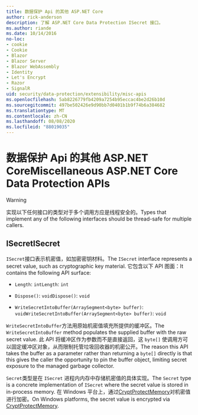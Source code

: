 ```yaml
---
title: 数据保护 Api 的其他 ASP.NET Core
author: rick-anderson
description: 了解 ASP.NET Core Data Protection ISecret 接口。
ms.author: riande
ms.date: 10/14/2016
no-loc:
- cookie
- Cookie
- Blazor
- Blazor Server
- Blazor WebAssembly
- Identity
- Let's Encrypt
- Razor
- SignalR
uid: security/data-protection/extensibility/misc-apis
ms.openlocfilehash: 5ab8226779fb4209a7254b95eccac4be2d26b10d
ms.sourcegitcommit: 497be502426e9d90bb7d0401b1b9f74b6a384682
ms.translationtype: MT
ms.contentlocale: zh-CN
ms.lasthandoff: 08/08/2020
ms.locfileid: "88019035"
---
```

# <a name="miscellaneous-aspnet-core-data-protection-apis"></a><span data-ttu-id="7197e-103">数据保护 Api 的其他 ASP.NET Core</span><span class="sxs-lookup"><span data-stu-id="7197e-103">Miscellaneous ASP.NET Core Data Protection APIs</span></span>

<a name="data-protection-extensibility-mics-apis"></a>

>[!WARNING]
> <span data-ttu-id="7197e-104">实现以下任何接口的类型对于多个调用方应是线程安全的。</span><span class="sxs-lookup"><span data-stu-id="7197e-104">Types that implement any of the following interfaces should be thread-safe for multiple callers.</span></span>

## <a name="isecret"></a><span data-ttu-id="7197e-105">ISecret</span><span class="sxs-lookup"><span data-stu-id="7197e-105">ISecret</span></span>

<span data-ttu-id="7197e-106">`ISecret`接口表示机密值，如加密密钥材料。</span><span class="sxs-lookup"><span data-stu-id="7197e-106">The `ISecret` interface represents a secret value, such as cryptographic key material.</span></span> <span data-ttu-id="7197e-107">它包含以下 API 图面：</span><span class="sxs-lookup"><span data-stu-id="7197e-107">It contains the following API surface:</span></span>

* <span data-ttu-id="7197e-108">`Length`: `int`</span><span class="sxs-lookup"><span data-stu-id="7197e-108">`Length`: `int`</span></span>

* <span data-ttu-id="7197e-109">`Dispose()`: `void`</span><span class="sxs-lookup"><span data-stu-id="7197e-109">`Dispose()`: `void`</span></span>

* <span data-ttu-id="7197e-110">`WriteSecretIntoBuffer(ArraySegment<byte> buffer)`: `void`</span><span class="sxs-lookup"><span data-stu-id="7197e-110">`WriteSecretIntoBuffer(ArraySegment<byte> buffer)`: `void`</span></span>

<span data-ttu-id="7197e-111">`WriteSecretIntoBuffer`方法用原始机密值填充所提供的缓冲区。</span><span class="sxs-lookup"><span data-stu-id="7197e-111">The `WriteSecretIntoBuffer` method populates the supplied buffer with the raw secret value.</span></span> <span data-ttu-id="7197e-112">此 API 将缓冲区作为参数而不是直接返回，这 `byte[]` 使调用方可以固定缓冲区对象，从而限制托管垃圾回收器的机密公开。</span><span class="sxs-lookup"><span data-stu-id="7197e-112">The reason this API takes the buffer as a parameter rather than returning a `byte[]` directly is that this gives the caller the opportunity to pin the buffer object, limiting secret exposure to the managed garbage collector.</span></span>

<span data-ttu-id="7197e-113">`Secret`类型是在 `ISecret` 进程内内存中存储机密值的具体实现。</span><span class="sxs-lookup"><span data-stu-id="7197e-113">The `Secret` type is a concrete implementation of `ISecret` where the secret value is stored in in-process memory.</span></span> <span data-ttu-id="7197e-114">在 Windows 平台上，通过[CryptProtectMemory](/windows/win32/api/dpapi/nf-dpapi-cryptprotectmemory)对机密值进行加密。</span><span class="sxs-lookup"><span data-stu-id="7197e-114">On Windows platforms, the secret value is encrypted via [CryptProtectMemory](/windows/win32/api/dpapi/nf-dpapi-cryptprotectmemory).</span></span>
